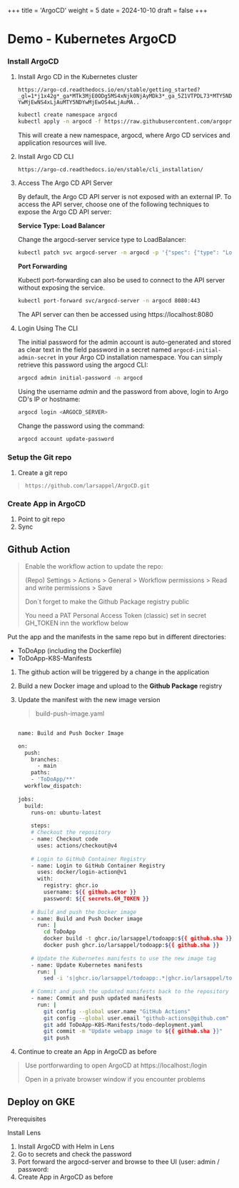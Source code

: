 +++
title = 'ArgoCD'
weight = 5
date = 2024-10-10
draft = false
+++

# Demo - Kubernetes ArgoCD


### Install ArgoCD

1. Install Argo CD in the Kubernetes cluster
	
	`https://argo-cd.readthedocs.io/en/stable/getting_started?_gl=1*j1x42g*_ga*MTk3MjE0ODg5MS4xNjk0NjAyMDk3*_ga_5Z1VTPDL73*MTY5NDYwMjEwNS4xLjAuMTY5NDYwMjEwOS4wLjAuMA..`
	
	```bash
	kubectl create namespace argocd
	kubectl apply -n argocd -f https://raw.githubusercontent.com/argoproj/argo-cd/stable/manifests/install.yaml
	```
	
	This will create a new namespace, argocd, where Argo CD services and application resources will live.
	
2. Install Argo CD CLI
	
	`https://argo-cd.readthedocs.io/en/stable/cli_installation/`
	
3. Access The Argo CD API Server

	By default, the Argo CD API server is not exposed with an external IP. To access the API server, choose one of the following techniques to expose the Argo CD API server:
	
	**Service Type: Load Balancer**
	
	Change the argocd-server service type to LoadBalancer:
	
	```bash
	kubectl patch svc argocd-server -n argocd -p '{"spec": {"type": "LoadBalancer"}}'
	```
	
	**Port Forwarding**
	
	Kubectl port-forwarding can also be used to connect to the API server without exposing the service.
	
	```bash
	kubectl port-forward svc/argocd-server -n argocd 8080:443
	```
	
	The API server can then be accessed using https://localhost:8080
	
4. Login Using The CLI

	The initial password for the admin account is auto-generated and stored as clear text in the field password in a secret named `argocd-initial-admin-secret` in your Argo CD installation namespace. You can simply retrieve this password using the argocd CLI:
	
	```bash
	argocd admin initial-password -n argocd
	```
	
	Using the username _admin_ and the password from above, login to Argo CD's IP or hostname:
	
	```bash
	argocd login <ARGOCD_SERVER>
	```
	
	Change the password using the command:
	
	```bash
	argocd account update-password
	```


### Setup the Git repo

1. Create a git repo

> `https://github.com/larsappel/ArgoCD.git`

### Create App in ArgoCD

1. Point to git repo
2. Sync

## Github Action

> Enable the workflow action to update the repo:
> 
> (Repo) Settings > Actions > General > Workflow permissions > Read and write permissions > Save
> 
> Don´t forget to make the Github Package registry public 
> 
> You need a PAT Personal Access Token (classic) set in secret GH_TOKEN inn the workflow below

Put the app and the manifests in the same repo but in different directories:

- ToDoApp (including the Dockerfile)
- ToDoApp-K8S-Manifests

1. The github action will be triggered by a change in the application
1. Build a new Docker image and upload to the **Github Package** registry
2. Update the manifest with the new image version

	> build-push-image.yaml
	
	```bash
		
	name: Build and Push Docker Image
	
	on:
	  push:
	    branches:
	      - main
	    paths:
	    - 'ToDoApp/**'
	  workflow_dispatch:
		
	jobs:
	  build:
	    runs-on: ubuntu-latest
		
	    steps:
	    # Checkout the repository
	    - name: Checkout code
	      uses: actions/checkout@v4
		
	    # Login to GitHub Container Registry
	    - name: Login to GitHub Container Registry
	      uses: docker/login-action@v1
	      with:
	        registry: ghcr.io
	        username: ${{ github.actor }}
	        password: ${{ secrets.GH_TOKEN }}
		
	    # Build and push the Docker image
	    - name: Build and Push Docker image
	      run: |
	        cd ToDoApp
	        docker build -t ghcr.io/larsappel/todoapp:${{ github.sha }} .
	        docker push ghcr.io/larsappel/todoapp:${{ github.sha }}
		
	    # Update the Kubernetes manifests to use the new image tag
	    - name: Update Kubernetes manifests
	      run: |
	        sed -i 's|ghcr.io/larsappel/todoapp:.*|ghcr.io/larsappel/todoapp:${{ github.sha }}|' ToDoApp-K8S-Manifests/todo-deployment.yaml
		
	    # Commit and push the updated manifests back to the repository
	    - name: Commit and push updated manifests
	      run: |
	        git config --global user.name "GitHub Actions"
	        git config --global user.email "github-actions@github.com"
	        git add ToDoApp-K8S-Manifests/todo-deployment.yaml
	        git commit -m "Update webapp image to ${{ github.sha }}"
	        git push
	```

4. Continue to create an App in ArgoCD as before

> Use portforwarding to open ArgoCD at https://localhost:<port>/login
> 
> Open in a private browser window if you encounter problems




## Deploy on GKE

Prerequisites

Install Lens

1. Install ArgoCD with Helm in Lens
2. Go to secrets and check the password
3. Port forward the argocd-server and browse to thee UI (user: admin / password: <from secrets>
4. Create App in ArgoCD as before


